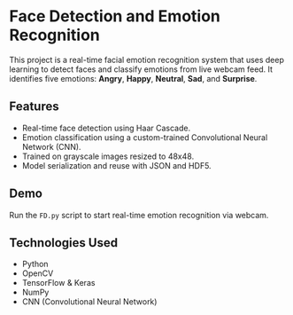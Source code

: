 # Face Detection and Emotion Recognition

This project is a real-time facial emotion recognition system that uses deep learning to detect faces and classify emotions from live webcam feed. It identifies five emotions: **Angry**, **Happy**, **Neutral**, **Sad**, and **Surprise**.

## Features

- Real-time face detection using Haar Cascade.
- Emotion classification using a custom-trained Convolutional Neural Network (CNN).
- Trained on grayscale images resized to 48x48.
- Model serialization and reuse with JSON and HDF5.

## Demo

Run the `FD.py` script to start real-time emotion recognition via webcam.

## Technologies Used

- Python
- OpenCV
- TensorFlow & Keras
- NumPy
- CNN (Convolutional Neural Network)
